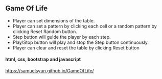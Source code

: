 ## Game Of Life


- Player can set dimensions of the table.
- Player can set a pattern by clicking each cell or a random pattern by clicking Reset Random button.
- Step button will guide the player by each step.
- Play/Stop button will play and stop the Step button continuously.
- Player can clear and reset the table by clicking Reset button


#### html, css, bootstrap and javascript


<https://samuelsyun.github.io/GameOfLife/>

